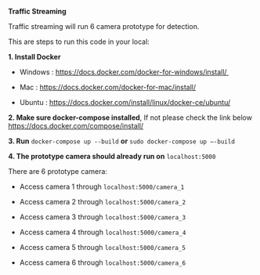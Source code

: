 **Traffic Streaming**

Traffic streaming will run 6 camera prototype for detection.

This are steps to run this code in your local:

**1. Install Docker**

 - Windows : https://docs.docker.com/docker-for-windows/install/ 

 - Mac : https://docs.docker.com/docker-for-mac/install/

 - Ubuntu : https://docs.docker.com/install/linux/docker-ce/ubuntu/

**2. Make sure docker-compose installed**, If not please check the link below
https://docs.docker.com/compose/install/

**3. Run** `docker-compose up --build` **or** `sudo docker-compose up —-build`

**4. The prototype camera should already run on** `localhost:5000`


There are 6 prototype camera:

 - Access camera 1 through `localhost:5000/camera_1`
 
 - Access camera 2 through `localhost:5000/camera_2`
 
 - Access camera 3 through `localhost:5000/camera_3`
 
 - Access camera 4 through `localhost:5000/camera_4`
 
 - Access camera 5 through `localhost:5000/camera_5`
 
 - Access camera 6 through `localhost:5000/camera_6`
